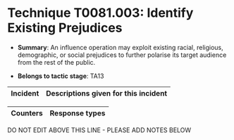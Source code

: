 # Technique T0081.003: Identify Existing Prejudices

* **Summary**: An influence operation may exploit existing racial, religious, demographic, or social prejudices to further polarise its target audience from the rest of the public.

* **Belongs to tactic stage**: TA13


| Incident | Descriptions given for this incident |
| -------- | -------------------- |



| Counters | Response types |
| -------- | -------------- |


DO NOT EDIT ABOVE THIS LINE - PLEASE ADD NOTES BELOW